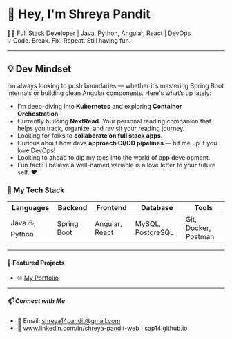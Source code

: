 # 🚀 Hey, I'm Shreya Pandit

👨‍💻 Full Stack Developer | Java, Python, Angular, React | DevOps   
💡 Code. Break. Fix. Repeat. Still having fun.

---

## 💡 Dev Mindset

I’m always looking to push boundaries — whether it’s mastering Spring Boot internals or building clean Angular components. Here's what’s up lately:

- I’m deep-diving into **Kubernetes** and exploring **Container Orchestration**.
- Currently building **NextRead**. Your personal reading companion that helps you track, organize, and revisit your reading journey.
- Looking for folks to **collaborate on full stack apps**.
- Curious about how devs **approach CI/CD pipelines** — hit me up if you love DevOps!
- Looking to ahead to dip my toes into the world of app development.
- Fun fact? I believe a well-named variable is a love letter to your future self. ❤️

### 🧰 My Tech Stack

| Languages | Backend | Frontend | Database | Tools |
|----------|---------|----------|----------|-------|
| Java ☕, Python | Spring Boot | Angular, React | MySQL, PostgreSQL | Git, Docker, Postman |

---

#### 🌟 Featured Projects

- 🌐 [My Portfolio](https://github.com/sap14/portfolio)

---

##### 📫 Connect with Me

- 📧 Email: shreya14pandit@gmail.com  
- 🔗 www.linkedin.com/in/shreya-pandit-web | sap14.github.io
